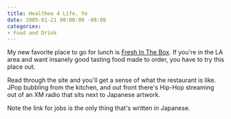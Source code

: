 ```yaml
---
title: Healthee 4 Life, Yo
date: 2005-01-21 00:00:00 -08:00
categories:
- Food and Drink
---
```


<p>
My new favorite place to go for lunch is <a href="http://www.4lifeco.com/">Fresh In The Box</a>. If you're in the LA area and want insanely good tasting food made to order, you have to try this place out.
</p>
<p>
Read through the site and you'll get a sense of what the restaurant is like. JPop bubbling from the kitchen, and out front there's Hip-Hop streaming out of an XM radio that sits next to Japanese artwork.
</p>
<p>
Note the link for jobs is the only thing that's written in Japanese.
</p>
